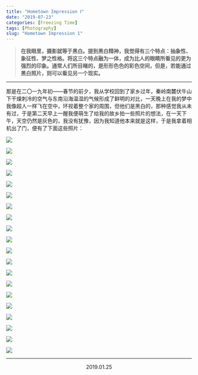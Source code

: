```yaml
---
title: "Hometown Impression Ⅰ"
date: "2019-07-23"
categories: [Freezing Time]
tags: [Photography]
slug: "Hometown Impression 1"
---
```


> **在我眼里，摄影就等于黑白。提到黑白精神，我觉得有三个特点：抽象性、象征性、梦之性格。将这三个特点融为一体，成为比人的眼睛所看见的更为强烈的印象。通常人们所目睹的，是形形色色的彩色空间，但是，若能通过黑白照片，则可以看见另一个现实。**

<!--more-->

---

那是在二〇一九年初——春节的前夕，我从学校回到了家乡过年，秦岭南麓伏牛山下干燥刺冷的空气与东南沿海温湿的气候形成了鲜明的对比，一天晚上在我的梦中我像超人一样飞在空中，环视着整个家的周围，但他们是黑白的，那种感觉我从未有过，于是第二天早上一醒我便萌生了给我的故乡拍一些照片的想法，在一天下午，天空仍然是灰色的，我没有犹豫，因为我知道他本来就是这样，于是我拿着相机出了门，便有了下面这些照片：

![](<https://dawnblog-1300625500.cos.ap-guangzhou.myqcloud.com/images/2019-01-25 07.22.17 1.jpg>)

![](<https://dawnblog-1300625500.cos.ap-guangzhou.myqcloud.com/images/2019-01-25 07.22.16 2.jpg>)

![](<https://dawnblog-1300625500.cos.ap-guangzhou.myqcloud.com/images/2019-01-25 07.22.16 1.jpg>)

![](<https://dawnblog-1300625500.cos.ap-guangzhou.myqcloud.com/images/2019-01-25 07.22.17 2.jpg>)

![](<https://dawnblog-1300625500.cos.ap-guangzhou.myqcloud.com/images/2019-01-25 07.22.21 1.jpg>)

![](<https://dawnblog-1300625500.cos.ap-guangzhou.myqcloud.com/images/2019-01-25 07.22.20 1.jpg>)

![](<https://dawnblog-1300625500.cos.ap-guangzhou.myqcloud.com/images/2019-01-25 07.22.24 1.jpg>)

![](<https://dawnblog-1300625500.cos.ap-guangzhou.myqcloud.com/images/2019-01-25 07.22.23 2.jpg>)

![](<https://dawnblog-1300625500.cos.ap-guangzhou.myqcloud.com/images/2019-01-25 07.22.19 1.jpg>)

![](<https://dawnblog-1300625500.cos.ap-guangzhou.myqcloud.com/images/2019-01-25 07.22.19 2.jpg>)

![](<https://dawnblog-1300625500.cos.ap-guangzhou.myqcloud.com/images/2019-01-25 07.22.20 2.jpg>)

![](<https://dawnblog-1300625500.cos.ap-guangzhou.myqcloud.com/images/2019-01-25 07.22.23 1.jpg>)

![](<https://dawnblog-1300625500.cos.ap-guangzhou.myqcloud.com/images/2019-01-25 07.22.25 1.jpg>)

![](<https://dawnblog-1300625500.cos.ap-guangzhou.myqcloud.com/images/2019-01-25 07.22.24 2.jpg>)

![](<https://dawnblog-1300625500.cos.ap-guangzhou.myqcloud.com/images/2019-01-25 07.53.37 1.jpg>)

![](<https://dawnblog-1300625500.cos.ap-guangzhou.myqcloud.com/images/2019-01-25 07.22.26 1.jpg>)

![](<https://dawnblog-1300625500.cos.ap-guangzhou.myqcloud.com/images/2019-01-25 07.53.36 2.jpg>)

![](<https://dawnblog-1300625500.cos.ap-guangzhou.myqcloud.com/images/2019-01-25 07.53.35 1.jpg>)

![](<https://dawnblog-1300625500.cos.ap-guangzhou.myqcloud.com/images/2019-01-25 07.53.36 1.jpg>)

![](<https://dawnblog-1300625500.cos.ap-guangzhou.myqcloud.com/images/2019-01-25 07.53.34 1.jpg>)

---

<center>2019.01.25</center>
